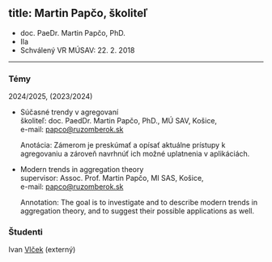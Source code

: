 title: Martin Papčo, školiteľ 
---

* doc. PaeDr. Martin Papčo, PhD.        
* IIa 
* Schválený VR MÚSAV: 22. 2. 2018


---

### Témy

2024/2025, (2023/2024)

-   Súčasné trendy v agregovaní    
    školiteľ: doc. PaedDr. Martin Papčo, PhD., MÚ SAV, Košice,    
    e-mail: papco@ruzomberok.sk     
    
    Anotácia: Zámerom je preskúmať a opísať aktuálne prístupy k agregovaniu a zároveň navrhnúť ich možné uplatnenia v aplikáciách.

-   Modern trends in aggregation theory    
    supervisor: Assoc. Prof. Martin Papčo, MI SAS, Košice,    
    e-mail: papco@ruzomberok.sk   

    
    Annotation: The goal is to investigate and to describe modern trends in aggregation theory, and to suggest their possible
    applications as well.

### Študenti   

Ivan [Vlček](DS_vlcek) (externý)

